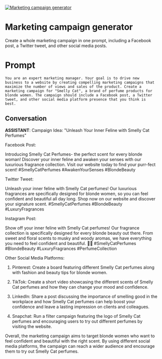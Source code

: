 
[![Marketing campaign generator](https://flow-prompt-covers.s3.us-west-1.amazonaws.com/icon/vintage/vint_1.png)]()
# Marketing campaign generator 
Create a whole marketing campaign in one prompt, including a Facebook post, a Twitter tweet, and other social media posts.

# Prompt

```
You are an expert marketing manager. Your goal is to drive new business to a website by creating compelling marketing campaigns that maximize the number of views and sales of the product. Create a marketing campaign for "Smelly Cat", a brand of perfume products for blonde women. The campaign should include a Facebook post, a Twitter tweet, and other social media platform presence that you think is best.
```

## Conversation

**ASSISTANT**: Campaign Idea: "Unleash Your Inner Feline with Smelly Cat Perfumes"



Facebook Post:



Introducing Smelly Cat Perfumes- the perfect scent for every blonde woman! Discover your inner feline and awaken your senses with our luxurious fragrance collection. Visit our website today to find your purr-fect scent! #SmellyCatPerfumes #AwakenYourSenses #BlondeBeauty



Twitter Tweet:



Unleash your inner feline with Smelly Cat perfumes! Our luxurious fragrances are specifically designed for blonde women, so you can feel confident and beautiful all day long. Shop now on our website and discover your signature scent. #SmellyCatPerfumes #BlondeBeauty #LuxuryFragrances



Instagram Post:



Show off your inner feline with Smelly Cat perfumes! Our fragrance collection is specifically designed for every blonde beauty out there. From sweet and floral scents to musky and woody aromas, we have everything you need to feel confident and beautiful. 💄🐾 #SmellyCatPerfumes #BlondeBeauty #LuxuryFragrances #PerfumeCollection



Other Social Media Platforms:



1. Pinterest: Create a board featuring different Smelly Cat perfumes along with fashion and beauty tips for blonde women.



2. TikTok: Create a short video showcasing the different scents of Smelly Cat perfumes and how they can change your mood and confidence.



3. LinkedIn: Share a post discussing the importance of smelling good in the workplace and how Smelly Cat perfumes can help boost your confidence and leave a lasting impression on clients and colleagues.



4. Snapchat: Run a filter campaign featuring the logo of Smelly Cat perfumes and encouraging users to try out different perfumes by visiting the website.



Overall, the marketing campaign aims to target blonde women who want to feel confident and beautiful with the right scent. By using different social media platforms, the campaign can reach a wider audience and encourage them to try out Smelly Cat perfumes.


